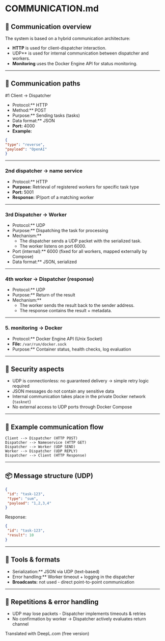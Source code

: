 # COMMUNICATION.md

## 📡 Communication overview

The system is based on a hybrid communication architecture:
- **HTTP** is used for client-dispatcher interaction.
- UDP** is used for internal communication between dispatcher and workers.
- **Monitoring** uses the Docker Engine API for status monitoring.

---

## 🔗 Communication paths

#1 Client → Dispatcher
- Protocol:** HTTP
- Method:** POST
- Purpose:** Sending tasks (tasks)
- Data format:** JSON
- **Port:** 4000
- **Example:**
 ```json
 {
 "type": "reverse",
 "payload": "OpenAI"
 }
  ```

---

### 2nd dispatcher → name service
- Protocol:** HTTP
- **Purpose:** Retrieval of registered workers for specific task type
- **Port:** 5001
- **Response:** IP/port of a matching worker

---

### 3rd Dispatcher → Worker
- Protocol:** UDP
- Purpose:** Dispatching the task for processing
- Mechanism:**
  - The dispatcher sends a UDP packet with the serialized task.
  - The worker listens on port 6000.
- Port (internal):** 6000 (fixed for all workers, mapped externally by Compose)
- Data format:** JSON, serialized

---

### 4th worker → Dispatcher (response)
- Protocol:** UDP
- Purpose:** Return of the result
- Mechanism:**
  - The worker sends the result back to the sender address.
  - The response contains the result + metadata.

---

### 5. monitoring → Docker
- Protocol:** Docker Engine API (Unix Socket)
- **File:** `/var/run/docker.sock`
- Purpose:** Container status, health checks, log evaluation

---

## 🔐 Security aspects

- UDP is connectionless: no guaranteed delivery → simple retry logic required
- JSON messages do not contain any sensitive data
- Internal communication takes place in the private Docker network (`tasknet`)
- No external access to UDP ports through Docker Compose

---

## 🧪 Example communication flow

```plaintext
Client --> Dispatcher (HTTP POST)
Dispatcher --> Nameservice (HTTP GET)
Dispatcher --> Worker (UDP SEND)
Worker --> Dispatcher (UDP REPLY)
Dispatcher --> Client (HTTP Response)
````

---

## 📦 Message structure (UDP)

```json
{
 "id": "task-123",
 "type": "sum",
 "payload": "1,2,3,4"
}
```

Response:
```json
{
 "id": "task-123",
 "result": 10
}
````

---

## 🧰 Tools & formats

- Serialization:** JSON via UDP (text-based)
- Error handling:** Worker timeout + logging in the dispatcher
- **Broadcasts:** not used - direct point-to-point communication

---

## 🔁 Repetitions & error handling

- UDP may lose packets - Dispatcher implements timeouts & retries
- No confirmation by worker → Dispatcher actively evaluates return channel

Translated with DeepL.com (free version)
